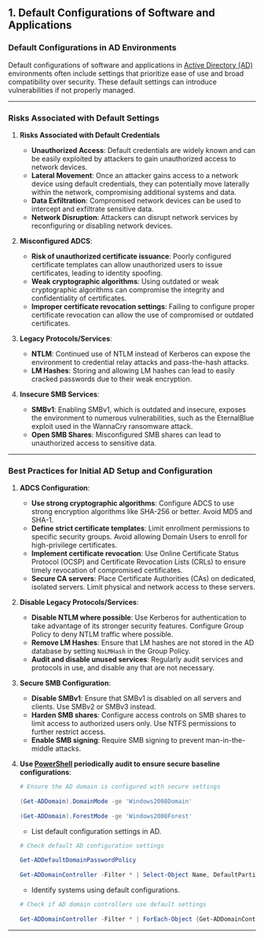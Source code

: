 ## 1. **Default Configurations of Software and Applications**

### **Default Configurations in AD Environments**

Default configurations of software and applications in [Active Directory (AD)](https://learn.microsoft.com/en-us/troubleshoot/windows-server/active-directory/active-directory-overview) environments often include settings that prioritize ease of use and broad compatibility over security. These default settings can introduce vulnerabilities if not properly managed. 

---

### **Risks Associated with Default Settings**

1. **Risks Associated with Default Credentials**
	- **Unauthorized Access**: Default credentials are widely known and can be easily exploited by attackers to gain unauthorized access to network devices.
	- **Lateral Movement**: Once an attacker gains access to a network device using default credentials, they can potentially move laterally within the network, compromising additional systems and data.
	- **Data Exfiltration**: Compromised network devices can be used to intercept and exfiltrate sensitive data.
	- **Network Disruption**: Attackers can disrupt network services by reconfiguring or disabling network devices.

2. **Misconfigured ADCS**:
   - **Risk of unauthorized certificate issuance**: Poorly configured certificate templates can allow unauthorized users to issue certificates, leading to identity spoofing.
   - **Weak cryptographic algorithms**: Using outdated or weak cryptographic algorithms can compromise the integrity and confidentiality of certificates.
   - **Improper certificate revocation settings**: Failing to configure proper certificate revocation can allow the use of compromised or outdated certificates.

3. **Legacy Protocols/Services**:
   - **NTLM**: Continued use of NTLM instead of Kerberos can expose the environment to credential relay attacks and pass-the-hash attacks.
   - **LM Hashes**: Storing and allowing LM hashes can lead to easily cracked passwords due to their weak encryption.

4. **Insecure SMB Services**:
   - **SMBv1**: Enabling SMBv1, which is outdated and insecure, exposes the environment to numerous vulnerabilities, such as the EternalBlue exploit used in the WannaCry ransomware attack.
   - **Open SMB Shares**: Misconfigured SMB shares can lead to unauthorized access to sensitive data.
---

### **Best Practices for Initial AD Setup and Configuration**

1. **ADCS Configuration**:
   - **Use strong cryptographic algorithms**: Configure ADCS to use strong encryption algorithms like SHA-256 or better. Avoid MD5 and SHA-1.
   - **Define strict certificate templates**: Limit enrollment permissions to specific security groups. Avoid allowing Domain Users to enroll for high-privilege certificates.
   - **Implement certificate revocation**: Use Online Certificate Status Protocol (OCSP) and Certificate Revocation Lists (CRLs) to ensure timely revocation of compromised certificates.
   - **Secure CA servers**: Place Certificate Authorities (CAs) on dedicated, isolated servers. Limit physical and network access to these servers.

2. **Disable Legacy Protocols/Services**:
   - **Disable NTLM where possible**: Use Kerberos for authentication to take advantage of its stronger security features. Configure Group Policy to deny NTLM traffic where possible.
   - **Remove LM Hashes**: Ensure that LM hashes are not stored in the AD database by setting `NoLMHash` in the Group Policy.
   - **Audit and disable unused services**: Regularly audit services and protocols in use, and disable any that are not necessary.

3. **Secure SMB Configuration**:
   - **Disable SMBv1**: Ensure that SMBv1 is disabled on all servers and clients. Use SMBv2 or SMBv3 instead.
   - **Harden SMB shares**: Configure access controls on SMB shares to limit access to authorized users only. Use NTFS permissions to further restrict access.
   - **Enable SMB signing**: Require SMB signing to prevent man-in-the-middle attacks.

4.  **Use [PowerShell](https://learn.microsoft.com/en-us/powershell/module/activedirectory/?view=windowsserver2019-ps) periodically audit to ensure secure baseline configurations**:

	```powershell
	# Ensure the AD domain is configured with secure settings
 
	(Get-ADDomain).DomainMode -ge 'Windows2008Domain'
 
	(Get-ADDomain).ForestMode -ge 'Windows2008Forest'
	```


     - List default configuration settings in AD.

	```powershell
	# Check default AD configuration settings
 
	Get-ADDefaultDomainPasswordPolicy
 
	Get-ADDomainController -Filter * | Select-Object Name, DefaultPartition
	```



      - Identify systems using default configurations.

	```powershell
	# Check if AD domain controllers use default settings
 
	Get-ADDomainController -Filter * | ForEach-Object {Get-ADDomainControllerSettings -Identity $_.Name}
	```
---
